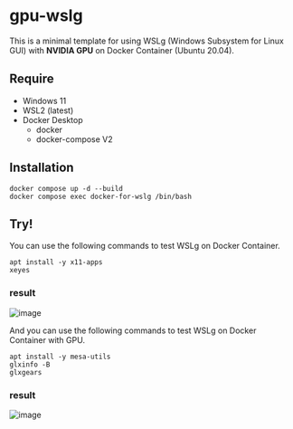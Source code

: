 # gpu-wslg

This is a minimal template for using WSLg (Windows Subsystem for Linux GUI) with **NVIDIA GPU** on Docker Container (Ubuntu 20.04).  

## Require

- Windows 11
- WSL2 (latest)
- Docker Desktop 
  - docker
  - docker-compose V2

## Installation

```
docker compose up -d --build
docker compose exec docker-for-wslg /bin/bash
```

## Try!

You can use the following commands to test WSLg on Docker Container.

```
apt install -y x11-apps
xeyes
```
### result
![image](https://user-images.githubusercontent.com/7000978/152202881-6c295dc5-977f-4826-91b6-875d76bcd2e1.png)


And you can use the following commands to test WSLg on Docker Container with GPU.

```
apt install -y mesa-utils
glxinfo -B
glxgears
```

### result
![image](https://user-images.githubusercontent.com/7000978/152412900-e4988f05-395e-4806-8ccd-b45a151ec9cf.png)
